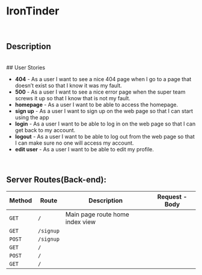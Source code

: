 # IronTinder

<br>

## Description

<br>
## User Stories

- **404** - As a user I want to see a nice 404 page when I go to a page that doesn’t exist so that I know it was my fault.
- **500** -  As a user I want to see a nice error page when the super team screws it up so that I know that is not my fault.
- **homepage** - As a user I want to be able to access the homepage.
- **sign up** - As a user I want to sign up on the web page so that I can start using the app
- **login** - As a user I want to be able to log in on the web page so that I can get back to my account.
- **logout** - As a user I want to be able to log out from the web page so that I can make sure no one will access my account.
- **edit user** - As a user I want to be able to edit my profile.

<br>

## Server Routes(Back-end):

|**Method**    |    **Route**           |   **Description**                 |  **Request - Body** |
|--------------|------------------------|-----------------------------------|---------------------|
|`GET`         |      `/`               | Main page route home index view   |                     |
|`GET`         |    `/signup`           |                                   |                     |
|`POST`        |    `/signup`           |                                   |                     |
|`GET`         |      `/`               |                                   |                     |
|`POST`        |      `/`               |                                   |                     |
|`GET`         |      `/`               |                                   |                     |

